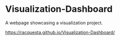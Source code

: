 # Visualization-Dashboard
A webpage showcasing a visualization project.  

https://racquesta.github.io/Visualization-Dashboard/
